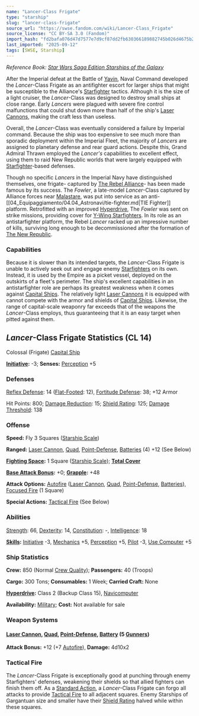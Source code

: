 ```yaml
---
name: "Lancer-Class Frigate"
type: "starship"
slug: "lancer-class-frigate"
source_url: "https://swse.fandom.com/wiki/Lancer-Class_Frigate"
source_license: "CC BY-SA 3.0 (Fandom)"
import_hash: "fd2bafa076d47d7577e7d9cf87dd2fb630366189882745b026d4675b2de5d48a"
last_imported: "2025-09-12"
tags: [SWSE, Starship]
---
```

*Reference Book: [Star Wars Saga Edition Starships of the Galaxy](https://swse.fandom.com/wiki/Star_Wars_Saga_Edition_Starships_of_the_Galaxy)*

After the Imperial defeat at the Battle of [Yavin](https://swse.fandom.com/wiki/Yavin), Naval Command developed the *Lancer*-Class Frigate as an antifighter escort for larger ships that might be susceptible to the Alliance's [Starfighter](https://swse.fandom.com/wiki/Starfighter) tactics. Although it is the size of a light cruiser, the *Lancer*-Class was designed to destroy small ships at close range. Early *Lancers* were plagued with severe fire control malfunctions that could shut down more than half of the ship's [Laser Cannons](https://swse.fandom.com/wiki/Laser_Cannons), making the craft less than useless.

Overall, the *Lancer*-Class was eventually considered a failure by Imperial command. Because the ship was too expensive to see much more than sporadic deployment within the Imperial Fleet, the majority of *Lancers* are assigned to planetary defense  and rear guard actions. Despite this, Grand Admiral Thrawn employed the *Lancer's* capabilities to excellent effect, using them to raid New Republic worlds that were largely equipped with [Starfighter](https://swse.fandom.com/wiki/Starfighter)-based defenses.

Though no specific *Lancers* in the Imperial Navy have distinguished themselves, one frigate- captured by [The Rebel Alliance](https://swse.fandom.com/wiki/The_Rebel_Alliance)- has been made famous by its success. The *Fowler*, a late-model *Lancer*-Class captured by Alliance forces near [Malastare](https://swse.fandom.com/wiki/Malastare), was put into service as an anti-[[04_Equipaggiamento/04.04_Astronavi/tie-fighter.md|TIE Fighter]] platform. Retrofitted with an improved [Hyperdrive](https://swse.fandom.com/wiki/Hyperdrive), The *Fowler* was sent on strike missions, providing cover for [Y-Wing Starfighters](https://swse.fandom.com/wiki/Y-Wing_Starfighters). In its role as an antistarfighter platform, the Rebel *Lancer* racked up an impressive number of kills, surviving long enough to be decommissioned after the formation of [The New Republic](https://swse.fandom.com/wiki/The_New_Republic).

### Capabilities
Because it is slower than its intended targets, the *Lancer*-Class Frigate is unable to actively seek out and engage enemy [Starfighters](https://swse.fandom.com/wiki/Starfighters) on its own. Instead, it is used by the Empire as a picket vessel, deployed on the outskirts of a fleet's perimeter. The ship's excellent capabilities in an antistarfighter role are perhaps its greatest weakness when it comes against [Capital Ships](https://swse.fandom.com/wiki/Capital_Ships). The relatively light [Laser Cannons](https://swse.fandom.com/wiki/Laser_Cannons) it is equipped with cannot compete with the armor and shields of [Capital Ships](https://swse.fandom.com/wiki/Capital_Ships). Likewise, the range of capital-scale weaponry far exceeds that of the weapons the *Lancer*-Class employs, thus guaranteeing that it is an easy target when pitted against them.

## *Lancer*-Class Frigate Statistics (CL 14)
Colossal (Frigate) [Capital Ship](https://swse.fandom.com/wiki/Capital_Ship)

**[Initiative](https://swse.fandom.com/wiki/Initiative):** -3; **Senses:** [Perception](https://swse.fandom.com/wiki/Perception) +5
### Defenses
[Reflex Defense](https://swse.fandom.com/wiki/Reflex_Defense_(Vehicles)): 14 ([Flat-Footed](https://swse.fandom.com/wiki/Flat-Footed): 12), [Fortitude Defense](https://swse.fandom.com/wiki/Fortitude_Defense_(Vehicles)): 38; +12 Armor

Hit Points: 800; [Damage Reduction](https://swse.fandom.com/wiki/Damage_Reduction): 15; [Shield Rating](https://swse.fandom.com/wiki/Shield_Rating): 125; [Damage Threshold](https://swse.fandom.com/wiki/Damage_Threshold_(Vehicles)): 138
### Offense
**Speed:** Fly 3 Squares ([Starship Scale](https://swse.fandom.com/wiki/Starship_Scale))

**Ranged:** [Laser Cannon](https://swse.fandom.com/wiki/Laser_Cannon), [Quad](https://swse.fandom.com/wiki/Quad), [Point-Defense](https://swse.fandom.com/wiki/Point-Defense), [Batteries](https://swse.fandom.com/wiki/Weapon_Batteries) (4) +12 (See Below)

**[Fighting Space](https://swse.fandom.com/wiki/Fighting_Space):** 1 Square ([Starship Scale](https://swse.fandom.com/wiki/Starship_Scale)); **[Total Cover](https://swse.fandom.com/wiki/Total_Cover)**

**[Base Attack Bonus](https://swse.fandom.com/wiki/Base_Attack_Bonus):** +0; **[Grapple](https://swse.fandom.com/wiki/Grapple):** +48

**Attack Options:** [Autofire](https://swse.fandom.com/wiki/Autofire_(Vehicle_Combat)) ([Laser Cannon](https://swse.fandom.com/wiki/Laser_Cannon), [Quad](https://swse.fandom.com/wiki/Quad), [Point-Defense](https://swse.fandom.com/wiki/Point-Defense), [Batteries](https://swse.fandom.com/wiki/Weapon_Batteries)), [Focused Fire](https://swse.fandom.com/wiki/Focused_Fire) (1 Square)

**Special Actions:** [Tactical Fire](https://swse.fandom.com/wiki/Tactical_Fire) (See Below)
### Abilities
[Strength](https://swse.fandom.com/wiki/Strength): 66, [Dexterity](https://swse.fandom.com/wiki/Dexterity): 14, [Constitution](https://swse.fandom.com/wiki/Constitution): -, [Intelligence](https://swse.fandom.com/wiki/Intelligence): 18

**[Skills](https://swse.fandom.com/wiki/Skills):** [Initiative](https://swse.fandom.com/wiki/Initiative) -3, [Mechanics](https://swse.fandom.com/wiki/Mechanics) +5, [Perception](https://swse.fandom.com/wiki/Perception) +5, [Pilot](https://swse.fandom.com/wiki/Pilot) -3, [Use Computer](https://swse.fandom.com/wiki/Use_Computer) +5
### Ship Statistics
**Crew:** 850 (Normal [Crew Quality](https://swse.fandom.com/wiki/Crew_Quality)); **Passengers:** 40 (Troops)

**Cargo:** 300 Tons; **Consumables:** 1 Week; **Carried Craft:** None

**[Hyperdrive](https://swse.fandom.com/wiki/Hyperdrive):** Class 2 (Backup Class 15), [Navicomputer](https://swse.fandom.com/wiki/Navicomputer)

**Availability:** [Military](https://swse.fandom.com/wiki/Military); **Cost:** Not available for sale
### Weapon Systems
#### **[Laser Cannon](https://swse.fandom.com/wiki/Laser_Cannon), [Quad](https://swse.fandom.com/wiki/Quad), [Point-Defense](https://swse.fandom.com/wiki/Point-Defense), [Battery](https://swse.fandom.com/wiki/Weapon_Batteries) (5 [Gunners](https://swse.fandom.com/wiki/Gunners))**
**Attack Bonus:** +12 (+7 [Autofire](https://swse.fandom.com/wiki/Autofire_(Vehicle_Combat))), **Damage:** 4d10x2
### Tactical Fire
The *Lancer*-Class Frigate is exceptionally good at punching through enemy Starfighters' defenses, weakening their shields so that allied fighters can finish them off. As a [Standard Action](https://swse.fandom.com/wiki/Standard_Action), a *Lancer*-Class Frigate can forgo all attacks to provide [Tactical Fire](https://swse.fandom.com/wiki/Tactical_Fire) to all adjacent squares. Enemy Starships of Gargantuan size and smaller have their [Shield Rating](https://swse.fandom.com/wiki/Shield_Rating) halved while within these squares.